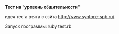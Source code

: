 **Тест на "уровень общительности"**

идея теста взята с сайта http://www.syntone-spb.ru/

Запуск программы: ruby test.rb

